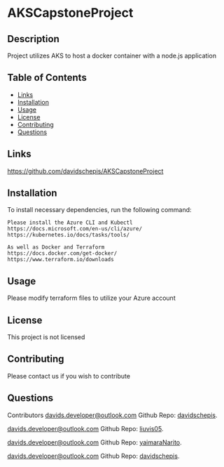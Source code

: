 # AKSCapstoneProject

## Description
Project utilizes AKS to host a docker container with a node.js application

## Table of Contents

- [Links](#links)
- [Installation](#installation)
- [Usage](#usage)
- [License](#license)
- [Contributing](#contributing)
- [Questions](#questions)

 ## Links
https://github.com/davidschepis/AKSCapstoneProject


 ## Installation
To install necessary dependencies, run the following command:

```
Please install the Azure CLI and Kubectl
https://docs.microsoft.com/en-us/cli/azure/
https://kubernetes.io/docs/tasks/tools/

As well as Docker and Terraform
https://docs.docker.com/get-docker/
https://www.terraform.io/downloads
```

 ## Usage
Please modify terraform files to utilize your Azure account

 ## License
This project is not licensed

 ## Contributing
Please contact us if you wish to contribute

 ## Questions
Contributors
[davids.developer@outlook.com](mailto:davids.developer@outlook.com)
Github Repo: [davidschepis](https://github.com/davidschepis).

[davids.developer@outlook.com](mailto:davids.developer@outlook.com)
Github Repo: [liuvis05](https://github.com/liuvis05).

[davids.developer@outlook.com](mailto:davids.developer@outlook.com)
Github Repo: [yaimaraNarito](https://github.com/yaimaraNarito).

[davids.developer@outlook.com](mailto:davids.developer@outlook.com)
Github Repo: [davidschepis](https://github.com/davidschepis).


